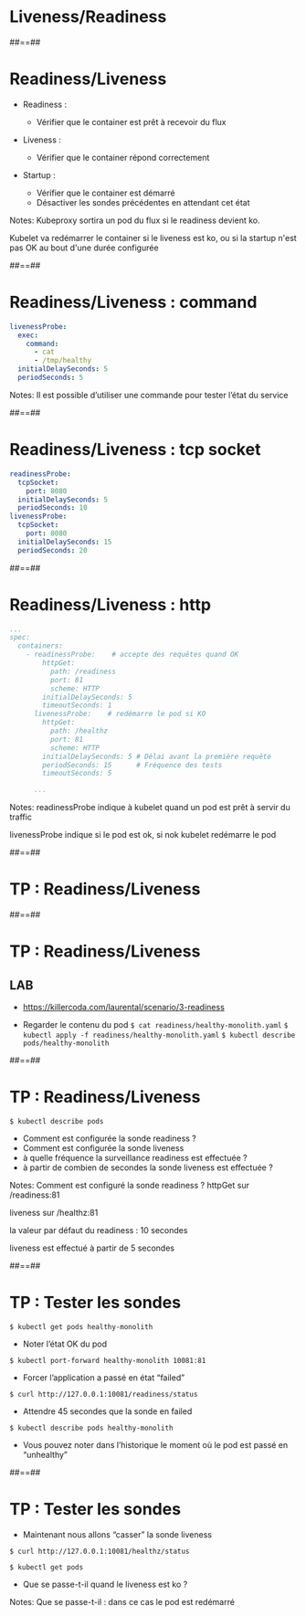<!-- .slide: class="transition-bg-sfeir-3"-->

# Liveness/Readiness

##==##

<!-- .slide:-->

# Readiness/Liveness

- Readiness :

  - Vérifier que le container est prêt à recevoir du flux

- Liveness :

  - Vérifier que le container répond correctement

- Startup :
  - Vérifier que le container est démarré
  - Désactiver les sondes précédentes en attendant cet état

Notes:
Kubeproxy sortira un pod du flux si le readiness devient ko.

Kubelet va redémarrer le container si le liveness est ko, 
ou si la startup n'est pas OK au bout d'une durée configurée

##==##

<!-- .slide: class="with-code" -->

# Readiness/Liveness : command

```yaml
livenessProbe:
  exec:
    command:
      - cat
      - /tmp/healthy
  initialDelaySeconds: 5
  periodSeconds: 5
```

<!-- .element: class="big-code" -->

Notes:
Il est possible d’utiliser une commande pour tester l’état du service

##==##

<!-- .slide: class="with-code max-height" -->

# Readiness/Liveness : tcp socket

```yaml
readinessProbe:
  tcpSocket:
    port: 8080
  initialDelaySeconds: 5
  periodSeconds: 10
livenessProbe:
  tcpSocket:
    port: 8080
  initialDelaySeconds: 15
  periodSeconds: 20
```

<!-- .element: class="big-code" -->

##==##

<!-- .slide: class="with-code max-height" -->

# Readiness/Liveness : http

```yaml
...
spec:
  containers:
    - readinessProbe:    # accepte des requêtes quand OK
        httpGet:
          path: /readiness
          port: 81
          scheme: HTTP
        initialDelaySeconds: 5
        timeoutSeconds: 1
      livenessProbe:    # redémarre le pod si KO
        httpGet:
          path: /healthz
          port: 81
          scheme: HTTP
        initialDelaySeconds: 5 # Délai avant la première requête
        periodSeconds: 15      # Fréquence des tests
        timeoutSeconds: 5

      ...


```

Notes:
readinessProbe indique à kubelet quand un pod est prêt à servir du traffic

livenessProbe indique si le pod est ok, si nok kubelet redémarre le pod

##==##

<!-- .slide: class="transition-bg-sfeir-2"-->

# TP : Readiness/Liveness

##==##

<!-- .slide: class="exercice"-->

# TP : Readiness/Liveness

## LAB

- https://killercoda.com/laurental/scenario/3-readiness

- Regarder le contenu du pod
  `$ cat readiness/healthy-monolith.yaml`
  `$ kubectl apply -f readiness/healthy-monolith.yaml`
  `$ kubectl describe pods/healthy-monolith`

##==##

<!-- .slide: class="with-code exercice" -->

# TP : Readiness/Liveness

`$ kubectl describe pods`

- Comment est configurée la sonde readiness ?
- Comment est configurée la sonde liveness
- à quelle fréquence la surveillance readiness est effectuée ?
- à partir de combien de secondes la sonde liveness est effectuée ?

Notes:
Comment est configuré la sonde readiness ? httpGet sur /readiness:81

liveness sur /healthz:81

la valeur par défaut du readiness : 10 secondes

liveness est effectué à partir de 5 secondes

##==##

<!-- .slide: class="exercice"-->

# TP : Tester les sondes

```
$ kubectl get pods healthy-monolith
```

- Noter l’état OK du pod

```
$ kubectl port-forward healthy-monolith 10081:81
```

- Forcer l’application a passé en état “failed”

```
$ curl http://127.0.0.1:10081/readiness/status
```

- Attendre 45 secondes que la sonde en failed

```
$ kubectl describe pods healthy-monolith
```

- Vous pouvez noter dans l’historique le moment où le pod est passé en “unhealthy”

##==##

<!-- .slide: class="exercice with-code"-->

# TP : Tester les sondes

- Maintenant nous allons “casser” la sonde liveness

```shell
$ curl http://127.0.0.1:10081/healthz/status

$ kubectl get pods
```

<!-- .element: class="big-code"-->

- Que se passe-t-il quand le liveness est ko ?

Notes:
Que se passe-t-il : dans ce cas le pod est redémarré
